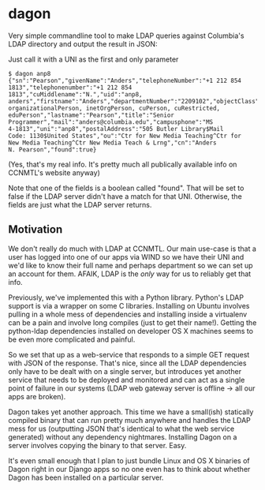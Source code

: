 dagon
=====

Very simple commandline tool to make LDAP queries against Columbia's
LDAP directory and output the result in JSON:

Just call it with a UNI as the first and only parameter

    $ dagon anp8
    {"sn":"Pearson","givenName":"Anders","telephoneNumber":"+1 212 854
    1813","telephonenumber":"+1 212 854
    1813","cuMiddlename":"N.","uid":"anp8,
    anders","firstname":"Anders","departmentNumber":"2209102","objectClass":"person,
    organizationalPerson, inetOrgPerson, cuPerson, cuRestricted,
    eduPerson","lastname":"Pearson","title":"Senior
    Programmer","mail":"anders@columbia.edu","campusphone":"MS
    4-1813","uni":"anp8","postalAddress":"505 Butler Library$Mail
    Code: 1130$United States","ou":"Ctr for New Media Teaching^Ctr for
    New Media Teaching^Ctr New Media Teach & Lrng","cn":"Anders
    N. Pearson","found":true}

(Yes, that's my real info. It's pretty much all publically available
info on CCNMTL's website anyway)

Note that one of the fields is a boolean called "found". That will be
set to false if the LDAP server didn't have a match for that
UNI. Otherwise, the fields are just what the LDAP server returns.

Motivation
----------

We don't really do much with LDAP at CCNMTL. Our main use-case is that
a user has logged into one of our apps via WIND so we have their UNI
and we'd like to know their full name and perhaps department so we can
set up an account for them. AFAIK, LDAP is the *only* way for us to
reliably get that info.

Previously, we've implemented this with a Python library. Python's
LDAP support is via a wrapper on some C libraries. Installing on
Ubuntu involves pulling in a whole mess of dependencies and installing
inside a virtualenv can be a pain and involve long compiles (just to
get their name!). Getting the python-ldap dependencies installed on
developer OS X machines seems to be even more complicated and painful.

So we set that up as a web-service that responds to a simple GET
request with JSON of the response. That's nice, since all the LDAP
dependencies only have to be dealt with on a single server, but
introduces yet another service that needs to be deployed and monitored
and can act as a single point of failure in our systems (LDAP web
gateway server is offline -> all our apps are broken). 

Dagon takes yet another approach. This time we have a small(ish)
statically compiled binary that can run pretty much anywhere and
handles the LDAP mess for us (outputting JSON that's identical to what
the web service generated) without any dependency
nightmares. Installing Dagon on a server involves copying the binary
to that server. Easy. 

It's even small enough that I plan to just bundle Linux and OS X
binaries of Dagon right in our Django apps so no one even has to think
about whether Dagon has been installed on a particular server. 

